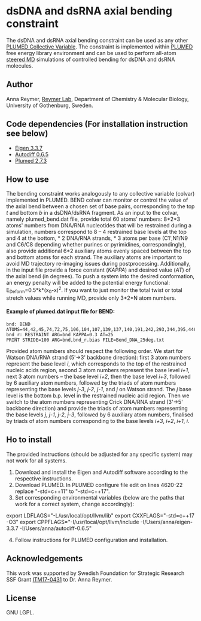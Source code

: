 # dsDNA and dsRNA axial bending constraint

The dsDNA and dsRNA axial bending constraint can be used as any other [PLUMED Collective Variable](https://www.plumed.org/doc-v2.6/user-doc/html/colvarintro.html). The constraint is implemented within [PLUMED](https://www.plumed.org/) free energy library environment and can be used to perform all-atom [steered MD](https://en.wikipedia.org/wiki/Molecular_dynamics#Steered_molecular_dynamics_(SMD)) simulations of controlled bending for dsDNA and dsRNA molecules. 


## Author

Anna Reymer, [Reymer Lab](https://cmb.gu.se/english/about_us/staff?userId=xreyan), Department of Chemistry & Molecular Biology, University of Gothenburg, Sweden.


## Code dependencies (For installation instruction see below)

* [Eigen 3.3.7](http://eigen.tuxfamily.org/)
* [Autodiff 0.6.5](https://github.com/autodiff/autodiff)
* [Plumed 2.7.3](https://www.plumed.org/)


## How to use

The bending constraint works analogously to any collective variable (colvar) implemented in PLUMED. BEND colvar can monitor or control the value of the axial bend between a chosen set of base pairs, corresponding to the top _t_ and bottom _b_ in a dsDNA/dsRNA fragment. As an input to the colvar, namely plumed_bend.dat file, provide total 60 atoms' numbers: 8\*2\*3 atoms' numbers from DNA/RNA nucleotides that will be restrained during a simulation, numbers correspond to 8 – 4 restrained base levels at the top and 4 at the bottom, \* 2  DNA/RNA strands, \* 3 atoms per base (C1',N1/N9 and C6/C8 depending whether purines or pyrimidines, correspondingly), also provide additional 6\*2 auxiliary atoms evenly spaced  between the top and bottom atoms for each strand. The auxiliary atoms are important to avoid MD trajectory re-imaging issues during postprocessing. Additionally, in the input file provide a force constant (_KAPPA_) and desired value (_AT_) of the axial bend (in degrees). 
To push a system into the desired conformation, an energy penalty will be added to the potential energy functional: E<sub>Deform</sub>=0.5\*k\*(x<sub>0</sub>-x)<sup>2</sup>. If you want to just monitor the total twist or total stretch values while running MD, provide only 3\*2\*N atom numbers.

#### Example of plumed.dat input file for BEND:
```
bnd: BEND ATOMS=44,42,45,74,72,75,106,104,107,139,137,140,191,242,293,344,395,446,393,391,394,423,421,424,455,453,456,487,485,488,579,577,580,612,610,613,644,642,645,676,674,677,728,779,830,881,932,983,930,928,931,963,961,964,993,991,994,1025,1023,1026
bnd_r: RESTRAINT ARG=bnd KAPPA=0.3 AT=25
PRINT STRIDE=100 ARG=bnd,bnd_r.bias FILE=Bend_DNA_25deg.txt
```

Provided atom numbers should respect the following order. We start for Watson DNA/RNA strand (5'->3' backbone direction): first 3 atom numbers represent the base level _i_, which corresponds to the top of the restrained nucleic acids region, second 3 atom numbers represent the base level _i+1_, next 3 atom numbers – the base level _i+2_, then the base level _i+3_, followed by 6 auxiliary atom numbers, followed by the triads of atom numbers representing the base levels _j-3_, _j-2_, _j-1_, and _j_ on Watson strand. The _j_ base level is the bottom b.p. level in the restrained nucleic acid region. Then we switch to the atom numbers representing Crick DNA/RNA strand (3'->5' backbone direction) and provide the triads of atom numbers representing the base levels _j_, _j-1_, _j-2_, _j-3_, followed by 6 auxiliary atom numbers, finalised by triads of atom numbers corresponding to the base levels _i+3_, _i+2_, _i+1_, _i_. 


## Ho to install

The provided instructions (should be adjusted for any specific system) may not work for all systems. 
1. Download and install the Eigen and Autodiff software according to the respective instructions.
2. Download PLUMED. In PLUMED configure file edit on lines 4620-22 replace "-std=c++11" to "-std=c++17".
3. Set corresponding environmental variables (below are the paths that work for a correct system, change accordingly):

export LDFLAGS="-L/usr/local/opt/llvm/lib"
export CXXFLAGS="-std=c++17 -O3"
export CPPFLAGS="-I/usr/local/opt/llvm/include -I/Users/anna/eigen-3.3.7 -I/Users/anna/autodiff-0.6.5"

4. Follow instructions for PLUMED configuration and installation.


## Acknowledgements
This work was supported by Swedish Foundation for Strategic Research SSF Grant [ITM17-0431](https://strategiska.se/en/research/ongoing-research/instrument-technique-and-method-development-2017/project/9774/) to Dr. Anna Reymer.


## License

GNU LGPL.
